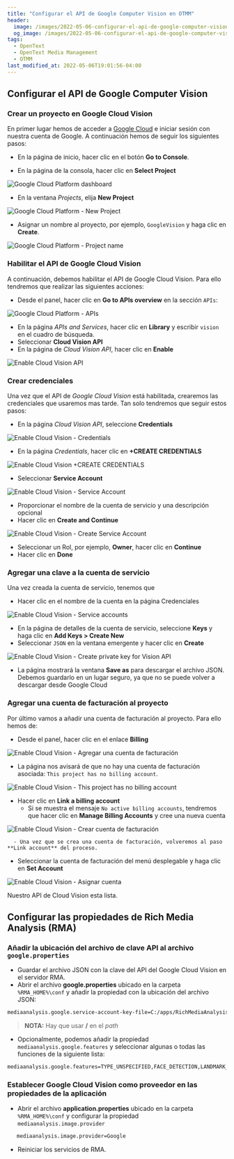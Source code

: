 ```yaml
---
title: "Configurar el API de Google Computer Vision en OTMM"
header:
  image: /images/2022-05-06-configurar-el-api-de-google-computer-vision-en-otmm/componente-teamsite-editable-on-the-glass.png
  og_image: /images/2022-05-06-configurar-el-api-de-google-computer-vision-en-otmm/componente-teamsite-editable-on-the-glass.png
tags:
  - OpenText
  - OpenText Media Management  
  - OTMM
last_modified_at: 2022-05-06T19:01:56-04:00
---
```


## Configurar el API de Google Computer Vision

### Crear un proyecto en Google Cloud Vision

En primer lugar hemos de acceder a [Google Cloud](https://cloud.google.com/) e iniciar sesión con nuestra cuenta de Google. 
A continuación hemos de seguir los siguientes pasos:

   - En la página de inicio, hacer clic en el botón **Go to Console**.

   - En la página de la consola, hacer clic en **Select Project**

![Google Cloud Platform dashboard](/images/2022-05-06-configurar-el-api-de-google-computer-vision-en-otmm/google-cloud-platform-dashboard.png)

   - En la ventana *Projects*, elija **New Project**
   
![Google Cloud Platform - New Project](/images/2022-05-06-configurar-el-api-de-google-computer-vision-en-otmm/google-cloud-platform-new-project.png)
   
   - Asignar un nombre al proyecto, por ejemplo, `GoogleVision` y haga clic en **Create**.
   
![Google Cloud Platform - Project name](/images/2022-05-06-configurar-el-api-de-google-computer-vision-en-otmm/google-cloud-platform-project-name.png)   

### Habilitar el API de Google Cloud Vision

A continuación, debemos habilitar el API de Google Cloud Vision. Para ello tendremos que realizar las siguientes acciones:

   - Desde el panel, hacer clic en **Go to APIs overview** en la sección `APIs`:

![Google Cloud Platform - APIs](/images/2022-05-06-configurar-el-api-de-google-computer-vision-en-otmm/google-cloud-platform-apis.png)   

   - En la página *APIs and Services*, hacer clic en **Library** y escribir `vision` en el cuadro de búsqueda.
   - Seleccionar **Cloud Vision API**
   - En la página de *Cloud Vision API*, hacer clic en **Enable**

![Enable Cloud Vision API](/images/2022-05-06-configurar-el-api-de-google-computer-vision-en-otmm/google-cloud-platform-enable-cloud-vision-api.png)   

### Crear credenciales

Una vez que el API de *Google Cloud Vision* está habilitada, crearemos las credenciales que usaremos mas tarde. Tan solo tendremos que seguir estos pasos:

   - En la página *Cloud Vision API*, seleccione **Credentials**

![Enable Cloud Vision - Credentials](/images/2022-05-06-configurar-el-api-de-google-computer-vision-en-otmm/google-cloud-platform-credentials.png)   

   - En la página *Credentials*, hacer clic en **+CREATE CREDENTIALS**
   
![Enable Cloud Vision +CREATE CREDENTIALS](/images/2022-05-06-configurar-el-api-de-google-computer-vision-en-otmm/google-cloud-platform-plus-create-credentials.png)      
   
   - Seleccionar **Service Account**
 
![Enable Cloud Vision - Service Account](/images/2022-05-06-configurar-el-api-de-google-computer-vision-en-otmm/google-cloud-platform-service-account.png)       
 
   - Proporcionar el nombre de la cuenta de servicio y una descripción opcional
   - Hacer clic en **Create and Continue**

![Enable Cloud Vision - Create Service Account](/images/2022-05-06-configurar-el-api-de-google-computer-vision-en-otmm/google-cloud-platform-create-service-account.png)          

   - Seleccionar un Rol, por ejemplo, **Owner**, hacer clic en **Continue**
   - Hacer clic en **Done**
   
### Agregar una clave a la cuenta de servicio

Una vez creada la cuenta de servicio, tenemos que 

   - Hacer clic en el nombre de la cuenta en la página Credenciales

![Enable Cloud Vision - Service accounts](/images/2022-05-06-configurar-el-api-de-google-computer-vision-en-otmm/google-cloud-platform-service-accounts.png)          

   - En la página de detalles de la cuenta de servicio, seleccione **Keys** y haga clic en **Add Keys > Create New**
   - Seleccionar `JSON` en la ventana emergente y hacer clic en **Create**

![Enable Cloud Vision - Create private key for Vision API](/images/2022-05-06-configurar-el-api-de-google-computer-vision-en-otmm/google-cloud-platform-create-private-key-for-vision-api.png)          

   - La página mostrará la ventana **Save as** para descargar el archivo JSON. Debemos guardarlo en un lugar seguro, ya que no se puede volver a descargar desde Google Cloud

### Agregar una cuenta de facturación al proyecto

Por último vamos a añadir una cuenta de facturación al proyecto. Para ello hemos de:

   - Desde el panel, hacer clic en el enlace **Billing**
   
![Enable Cloud Vision - Agregar una cuenta de facturación](/images/2022-05-06-configurar-el-api-de-google-computer-vision-en-otmm/google-cloud-platform-billing.png)             
   
   - La página nos avisará de que no hay una cuenta de facturación asociada: `This project has no billing account`.

![Enable Cloud Vision - This project has no billing account](/images/2022-05-06-configurar-el-api-de-google-computer-vision-en-otmm/google-cloud-platform-this-project-has-no-billing-account.png)              
 
   - Hacer clic en **Link a billing account**
      - Si se muestra el mensaje `No active billing accounts`, tendremos que hacer clic en **Manage Billing Accounts** y cree una nueva cuenta

![Enable Cloud Vision - Crear cuenta de facturación](/images/2022-05-06-configurar-el-api-de-google-computer-vision-en-otmm/google-cloud-platform-create-billing-account.png)                 

      - Una vez que se crea una cuenta de facturación, volveremos al paso **Link account** del proceso.
   - Seleccionar la cuenta de facturación del menú desplegable y haga clic en **Set Account**

![Enable Cloud Vision - Asignar cuenta](/images/2022-05-06-configurar-el-api-de-google-computer-vision-en-otmm/google-cloud-platform-set-account.png)                 


Nuestro API de Cloud Vision esta lista.

## Configurar las propiedades de Rich Media Analysis (RMA)

### Añadir la ubicación del archivo de clave API al archivo `google.properties`

   - Guardar el archivo JSON con la clave del API del Google Cloud Vision  en el servidor RMA.
   - Abrir el archivo **google.properties** ubicado en la carpeta `%RMA_HOME%\conf` y añadir la propiedad con la ubicación del archivo JSON:

```sh
mediaanalysis.google.service-account-key-file=C:/apps/RichMediaAnalysis/conf/cloud-vision-237961-98ae24d938b4.json
```

> **NOTA:** Hay que usar **/** en el *path*

   - Opcionalmente, podemos añadir la propiedad `mediaanalysis.google.features` y seleccionar algunas o todas las funciones de la siguiente lista:

```sh
mediaanalysis.google.features=TYPE_UNSPECIFIED,FACE_DETECTION,LANDMARK_DETECTION,LOGO_DETECTION,LABEL_DETECTION,TEXT_DETECTION,DOCUMENT_TEXT_DETECTION,SAFE_SEARCH_DETECTION,IMAGE_PROPERTIES,CROP_HINTS,WEB_DETECTION,PRODUCT_SEARCH,OBJECT_LOCALIZATION
```

###	Establecer Google Cloud Vision como proveedor en las propiedades de la aplicación

   - Abrir el archivo **application.properties** ubicado en la carpeta `%RMA_HOME%\conf` y configurar la propiedad `mediaanalysis.image.provider`
   
```sh
   mediaanalysis.image.provider=Google
```
   
   - Reiniciar los servicios de RMA.
